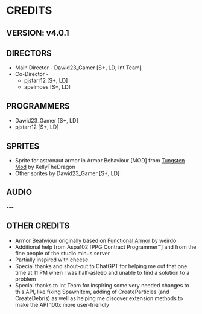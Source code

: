 # CREDITS

## VERSION: v4.0.1

## DIRECTORS
- Main Director - Dawid23_Gamer [S+, LD; Int Team]
- Co-Director - 
  - pjstarr12 [S+, LD]
  - apelmoes [S+, LD]

## PROGRAMMERS
- Dawid23_Gamer [S+, LD]
- pjstarr12 [S+, LD]

## SPRITES
- Sprite for astronaut armor in Armor Behaviour [MOD] from [Tungsten Mod](https://steamcommunity.com/sharedfiles/filedetails/?id=2170418527) by KellyTheDragon
- Other sprites by Dawid23_Gamer [S+, LD]

## AUDIO
**---**

## OTHER CREDITS
- Armor Beahviour originally based on [Functional Armor](https://steamcommunity.com/sharedfiles/filedetails/?id=2194511729) by weirdo
- Additional help from Aspa102 [PPG Contract Programmer:tm:] and from the fine people of the studio minus server
- Partially inspired with cheese.
- Special thanks and shout-out to ChatGPT for helping me out that one time at 11 PM when I was half-asleep and unable to find a solution to a problem
- Special thanks to Int Team for inspiring some very needed changes to this API, like fixing SpawnItem, adding of CreateParticles (and CreateDebris) as well as helping me discover extension methods to make the API 100x more user-friendly

<!-- Quick list of all developers and other phrases
Dawid23 Gamer [S+, LD; Int Team]
pjstarr12 [S+, LD]
apelmoes [S+, LD]
MonGamer2096 [S+, JD]

- All sprites by
- Other sprites by
- Other audio from [Example Site](https://www.example.com/) (Possibly modified)
All audio from [Example Site](https://www.example.com/) (Possibly modified)
Additional help by Aspa102 [PPG Contract Programmer:tm:] and by the fine people of the studio minus server
Additional help by the fine people of the studio minus server 

Aspa102 [PPG Contract Programmer:tm:]
--> 